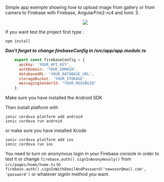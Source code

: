 Simple app exemple showing how to upload image from gallery or from camera to Firebase with Firebase, AngularFire2-rc4 and Ionic 3.

<p align="center">
  <img src="https://j.gifs.com/Y693g0.gif" />
</p>

If you want test the project first type :
```
npm install
```
***Don't forget to change firebaseConfig in /src/app/app.module.ts***
```javascript
    export const firebaseConfig = {
      apiKey: 'YOUR_API_KEY',
      authDomain: 'YOUR_DOMAIN',
      databaseURL: 'YOUR_DATABASE_URL',
      storageBucket: 'YOUR_STORAGE',
      messagingSenderId: "YOUR_MSGINGID"
    };
```  
Make sure you have installed the Android SDK

Then install platform with
```
ionic cordova platform add android
ionic cordova run android
```
or make sure you have installed Xcode

```
ionic cordova platform add ios
ionic cordova run ios
```
You need to turn on anonymous login in your Firebase console in order to test it or change `firebase.auth().signInAnonymously()` from `src/pages/home/home.ts` to `firebase.auth().signInWithEmailAndPassword('newuser@mail.com', 'password')` or whatever signIn method you want.
